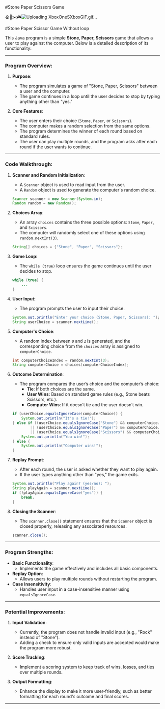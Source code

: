 #Stone Paper Scissors Game 

🪨📃✂️🎮![Uploading XboxOneSXboxGIF.gif…]()


#Stone Paper Scissor Game Without loop

This Java program is a simple **Stone, Paper, Scissors** game that allows a user to play against the computer. Below is a detailed description of its functionality:

---

### **Program Overview**:
1. **Purpose**:
   - The program simulates a game of "Stone, Paper, Scissors" between a user and the computer.
   - The game continues in a loop until the user decides to stop by typing anything other than "yes."

2. **Core Features**:
   - The user enters their choice (`Stone`, `Paper`, or `Scissors`).
   - The computer makes a random selection from the same options.
   - The program determines the winner of each round based on standard rules.
   - The user can play multiple rounds, and the program asks after each round if the user wants to continue.

---

### **Code Walkthrough**:

1. **Scanner and Random Initialization**:
   - A `Scanner` object is used to read input from the user.
   - A `Random` object is used to generate the computer's random choice.

   ```java
   Scanner scanner = new Scanner(System.in);
   Random random = new Random();
   ```

2. **Choices Array**:
   - An array `choices` contains the three possible options: `Stone`, `Paper`, and `Scissors`.
   - The computer will randomly select one of these options using `random.nextInt(3)`.

   ```java
   String[] choices = {"Stone", "Paper", "Scissors"};
   ```

3. **Game Loop**:
   - The `while (true)` loop ensures the game continues until the user decides to stop.

   ```java
   while (true) {
       ...
   }
   ```

4. **User Input**:
   - The program prompts the user to input their choice.

   ```java
   System.out.println("Enter your choice (Stone, Paper, Scissors): ");
   String userChoice = scanner.nextLine();
   ```

5. **Computer's Choice**:
   - A random index between `0` and `2` is generated, and the corresponding choice from the `choices` array is assigned to `computerChoice`.

   ```java
   int computerChoiceIndex = random.nextInt(3);
   String computerChoice = choices[computerChoiceIndex];
   ```

6. **Outcome Determination**:
   - The program compares the user’s choice and the computer’s choice:
     - **Tie**: If both choices are the same.
     - **User Wins**: Based on standard game rules (e.g., Stone beats Scissors, etc.).
     - **Computer Wins**: If it doesn’t tie and the user doesn’t win.

   ```java
   if (userChoice.equalsIgnoreCase(computerChoice)) {
       System.out.println("It's a tie!");
   } else if ((userChoice.equalsIgnoreCase("Stone") && computerChoice.equalsIgnoreCase("Scissors"))
           || (userChoice.equalsIgnoreCase("Paper") && computerChoice.equalsIgnoreCase("Stone"))
           || (userChoice.equalsIgnoreCase("Scissors") && computerChoice.equalsIgnoreCase("Paper"))) {
       System.out.println("You win!");
   } else {
       System.out.println("Computer wins!");
   }
   ```

7. **Replay Prompt**:
   - After each round, the user is asked whether they want to play again.
   - If the user types anything other than "yes," the game exits.

   ```java
   System.out.println("Play again? (yes/no): ");
   String playAgain = scanner.nextLine();
   if (!playAgain.equalsIgnoreCase("yes")) {
       break;
   }
   ```

8. **Closing the Scanner**:
   - The `scanner.close()` statement ensures that the `Scanner` object is closed properly, releasing any associated resources.

   ```java
   scanner.close();
   ```

---

### **Program Strengths**:
- **Basic Functionality**:
  - Implements the game effectively and includes all basic components.
- **Replay Option**:
  - Allows users to play multiple rounds without restarting the program.
- **Case Insensitivity**:
  - Handles user input in a case-insensitive manner using `equalsIgnoreCase`.

---

### **Potential Improvements**:
1. **Input Validation**:
   - Currently, the program does not handle invalid input (e.g., "Rock" instead of "Stone").
   - Adding a check to ensure only valid inputs are accepted would make the program more robust.

2. **Score Tracking**:
   - Implement a scoring system to keep track of wins, losses, and ties over multiple rounds.

3. **Output Formatting**:
   - Enhance the display to make it more user-friendly, such as better formatting for each round's outcome and final scores.

---
